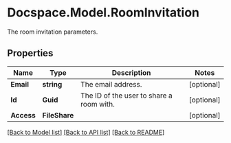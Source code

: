 # Docspace.Model.RoomInvitation
The room invitation parameters.

## Properties

Name | Type | Description | Notes
------------ | ------------- | ------------- | -------------
**Email** | **string** | The email address. | [optional] 
**Id** | **Guid** | The ID of the user to share a room with. | [optional] 
**Access** | **FileShare** |  | [optional] 

[[Back to Model list]](../README.md#documentation-for-models) [[Back to API list]](../README.md#documentation-for-api-endpoints) [[Back to README]](../README.md)

